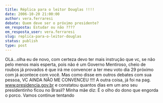 ```yaml
---
title: Réplica para o leitor Douglas !!!!
date: 2006-10-20 21:00:00
author: vera.ferraresi
debate: Quem deve ser o próximo presidente?
em_resposta: Estudar ou não ????
em_resposta_user: vera.ferraresi
slug: replica-para-o-leitor-douglas
status: publish 
type: post
---
```


OLá...olha eu de novo, com certeza devo ter mais instrução que vc, se não pelo menos mais esperta, pois não é um Governo Mentiroso, cheio de roubos já provados é que irá me convencer a ter meu voto dia 29 próximo com já acontece com você. Mas como disse em outros debates com sua pessoa, VC AINDA NÂO ME CONVENCEU !!!! A outra coisa, já foi na pag. www.presidencia.gov.br e constatou quantos dias em um ano seu presidentinho ficou no Brasil? Minha mãe diz: É o olho do dono que engorda o porco. Vamos continue tentando
